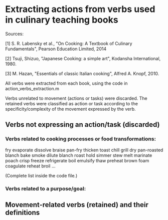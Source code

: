 # Extracting actions from verbs used in culinary teaching books

Sources:

[1] S. R. Labensky et al., "On Cooking: A Textbook of Culinary Fundamentals", Pearson Education Limited, 2014

[2] Tsuji, Shizuo, "Japanese Cooking: a simple art", Kodansha International, 1980.

[3] M. Hazan, "Essentials of classic Italian cooking", Alfred A. Knopf, 2010.


All verbs were extracted from each book, using the code in action_verbs_extraction.m

Verbs unrelated to movement (actions or tasks) were discarded. The retained verbs were classified as action or task according to the specificity/complexity of the movement expressed by the verb.


## Verbs not expressing an action/task (discarded)

### Verbs related to cooking processes or food transformations:

fry             evaporate         dissolve          braise
pan-fry         thicken           toast             chill
grill           dry               pan-roasted       blanch
bake            smoke             dilute            blanch
roast           hold              simmer            stew
melt            marinate          poach             crisp
freeze          refrigerate       boil              emulsify
thaw            preheat           brown             foam
coagulate       reheat            broil             ...

(Complete list inside the code file.)

### Verbs related to a purpose/goal:


### 


## Movement-related verbs (retained) and their definitions




